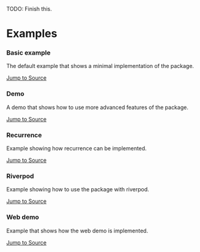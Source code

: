 TODO: Finish this.
# Examples

### Basic example

The default example that shows a minimal implementation of the package.

[Jump to Source](https://github.com/werner-scholtz/kalender/tree/main/examples/example)

### Demo 

A demo that shows how to use more advanced features of the package.

[Jump to Source](https://github.com/werner-scholtz/kalender/tree/main/examples/demo)

### Recurrence

Example showing how recurrence can be implemented.

[Jump to Source](https://github.com/werner-scholtz/kalender/tree/main/examples/recurrence)

### Riverpod

Example showing how to use the package with riverpod.

[Jump to Source](https://github.com/werner-scholtz/kalender/tree/main/examples/riverpod)

### Web demo

Example that shows how the web demo is implemented.

[Jump to Source](https://github.com/werner-scholtz/kalender/tree/main/examples/web_demo)
